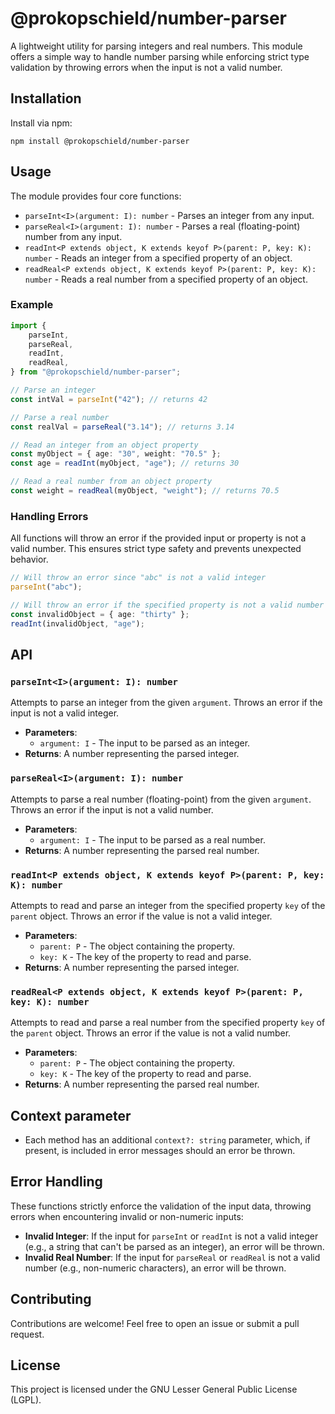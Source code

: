 # @prokopschield/number-parser

A lightweight utility for parsing integers and real numbers. This module offers a simple way to handle number parsing while enforcing strict type validation by throwing errors when the input is not a valid number.

## Installation

Install via npm:

```
npm install @prokopschield/number-parser
```

## Usage

The module provides four core functions:

-   `parseInt<I>(argument: I): number` - Parses an integer from any input.
-   `parseReal<I>(argument: I): number` - Parses a real (floating-point) number from any input.
-   `readInt<P extends object, K extends keyof P>(parent: P, key: K): number` - Reads an integer from a specified property of an object.
-   `readReal<P extends object, K extends keyof P>(parent: P, key: K): number` - Reads a real number from a specified property of an object.

### Example

```typescript
import {
	parseInt,
	parseReal,
	readInt,
	readReal,
} from "@prokopschield/number-parser";

// Parse an integer
const intVal = parseInt("42"); // returns 42

// Parse a real number
const realVal = parseReal("3.14"); // returns 3.14

// Read an integer from an object property
const myObject = { age: "30", weight: "70.5" };
const age = readInt(myObject, "age"); // returns 30

// Read a real number from an object property
const weight = readReal(myObject, "weight"); // returns 70.5
```

### Handling Errors

All functions will throw an error if the provided input or property is not a valid number. This ensures strict type safety and prevents unexpected behavior.

```typescript
// Will throw an error since "abc" is not a valid integer
parseInt("abc");

// Will throw an error if the specified property is not a valid number
const invalidObject = { age: "thirty" };
readInt(invalidObject, "age");
```

## API

### `parseInt<I>(argument: I): number`

Attempts to parse an integer from the given `argument`. Throws an error if the input is not a valid integer.

-   **Parameters**:
    -   `argument: I` - The input to be parsed as an integer.
-   **Returns**: A number representing the parsed integer.

### `parseReal<I>(argument: I): number`

Attempts to parse a real number (floating-point) from the given `argument`. Throws an error if the input is not a valid number.

-   **Parameters**:
    -   `argument: I` - The input to be parsed as a real number.
-   **Returns**: A number representing the parsed real number.

### `readInt<P extends object, K extends keyof P>(parent: P, key: K): number`

Attempts to read and parse an integer from the specified property `key` of the `parent` object. Throws an error if the value is not a valid integer.

-   **Parameters**:
    -   `parent: P` - The object containing the property.
    -   `key: K` - The key of the property to read and parse.
-   **Returns**: A number representing the parsed integer.

### `readReal<P extends object, K extends keyof P>(parent: P, key: K): number`

Attempts to read and parse a real number from the specified property `key` of the `parent` object. Throws an error if the value is not a valid number.

-   **Parameters**:
    -   `parent: P` - The object containing the property.
    -   `key: K` - The key of the property to read and parse.
-   **Returns**: A number representing the parsed real number.

## Context parameter

-   Each method has an additional `context?: string` parameter, which, if present, is included in error messages should an error be thrown.

## Error Handling

These functions strictly enforce the validation of the input data, throwing errors when encountering invalid or non-numeric inputs:

-   **Invalid Integer**: If the input for `parseInt` or `readInt` is not a valid integer (e.g., a string that can't be parsed as an integer), an error will be thrown.
-   **Invalid Real Number**: If the input for `parseReal` or `readReal` is not a valid number (e.g., non-numeric characters), an error will be thrown.

## Contributing

Contributions are welcome! Feel free to open an issue or submit a pull request.

## License

This project is licensed under the GNU Lesser General Public License (LGPL).
